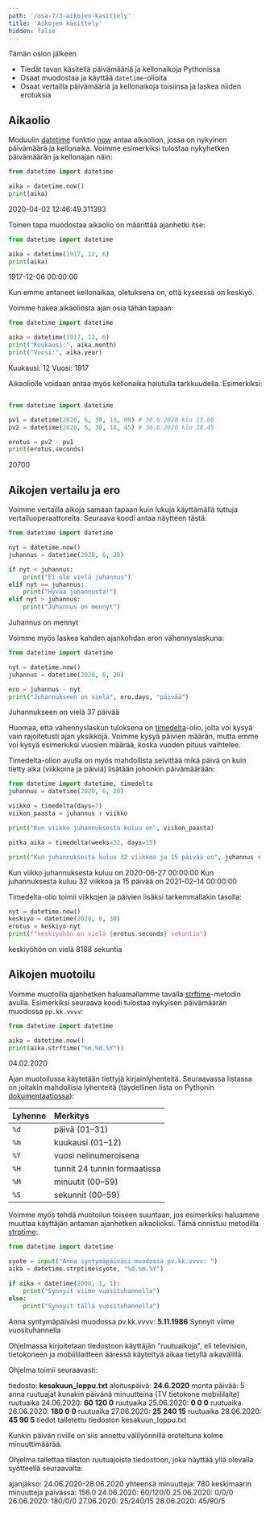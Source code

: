 ```yaml
---
path: '/osa-7/3-aikojen-kasittely'
title: 'Aikojen käsittely'
hidden: false
---
```


<text-box variant='learningObjectives' name='Oppimistavoitteet'>

Tämän osion jälkeen

- Tiedät tavan käsitellä päivämääriä ja kellonaikoja Pythonissa
- Osaat muodostaa ja käyttää `datetime`-olioita
- Osaat vertailla päivämääriä ja kellonaikoja toisiinsa ja laskea niiden erotuksia

</text-box>

## Aikaolio

Moduulin [datetime](https://docs.python.org/3/library/datetime.html?highlight=datetime#datetime.datetime) funktio [now](https://docs.python.org/3/library/datetime.html?highlight=datetime#datetime.datetime.now) antaa aikaolion, jossa on nykyinen päivämäärä ja kellonaika. Voimme esimerkiksi tulostaa nykyhetken päivämäärän ja kellonajan näin:

```python
from datetime import datetime

aika = datetime.now()
print(aika)
```

<sample-output>

2020-04-02 12:46:49.311393

</sample-output>

Toinen tapa muodostaa aikaolio on määrittää ajanhetki itse:

```python
from datetime import datetime

aika = datetime(1917, 12, 6)
print(aika)
```

<sample-output>

1917-12-06 00:00:00

</sample-output>

Kun emme antaneet kellonaikaa, oletuksena on, että kyseessä on keskiyö.

Voimme hakea aikaoliosta ajan osia tähän tapaan:

```python
from datetime import datetime

aika = datetime(1917, 12, 6)
print("Kuukausi:", aika.month)
print("Vuosi:", aika.year)
```

<sample-output>

Kuukausi: 12
Vuosi: 1917

</sample-output>

Aikaoliolle voidaan antaa myös kellonaika halutulla tarkkuudella. Esimerkiksi:

```python

from datetime import datetime

pv1 = datetime(2020, 6, 30, 13, 00) # 30.6.2020 klo 13.00
pv2 = datetime(2020, 6, 30, 18, 45) # 30.6.2020 klo 18.45

erotus = pv2 - pv1
print(erotus.seconds)

```

<sample-output>

20700

</sample-output>

## Aikojen vertailu ja ero

Voimme vertailla aikoja samaan tapaan kuin lukuja käyttämällä tuttuja vertailuoperaattoreita. Seuraava koodi antaa näytteen tästä:

```python
from datetime import datetime

nyt = datetime.now()
juhannus = datetime(2020, 6, 20)

if nyt < juhannus:
    print("Ei ole vielä juhannus")
elif nyt == juhannus:
    print("Hyvää juhannusta!")
elif nyt > juhannus:
    print("Juhannus on mennyt")
```

<sample-output>

Juhannus on mennyt

</sample-output>

Voimme myös laskea kahden ajankohdan eron vähennyslaskuna:

```python
from datetime import datetime

nyt = datetime.now()
juhannus = datetime(2020, 6, 20)

ero = juhannus - nyt
print("Juhannukseen on vielä", ero.days, "päivää")
```

<sample-output>

Juhannukseen on vielä 37 päivää

</sample-output>

Huomaa, että vähennyslaskun tuloksena on [timedelta](https://docs.python.org/3/library/datetime.html?highlight=datetime#timedelta-objects)-olio, jolta voi kysyä vain rajoitetusti ajan yksikköjä. Voimme kysyä päivien määrän, mutta emme voi kysyä esimerkiksi vuosien määrää, koska vuoden pituus vaihtelee.

Timedelta-olion avulla on myös mahdollista selvittää mikä päivä on kuin tietty aika (viikkoina ja päiviä) lisätään johonkin päivämäärään:

```python
from datetime import datetime, timedelta
juhannus = datetime(2020, 6, 20)

viikko = timedelta(days=7)
viikon_paasta = juhannus + viikko

print("Kun viikko juhannuksesta kuluu on", viikon_paasta)

pitka_aika = timedelta(weeks=32, days=15)

print("Kun juhannuksesta kuluu 32 viikkoa ja 15 päivää on", juhannus + pitka_aika)
```

<sample-output>

Kun viikko juhannuksesta kuluu on 2020-06-27 00:00:00
Kun juhannuksesta kuluu 32 viikkoa ja 15 päivää on 2021-02-14 00:00:00

</sample-output>

Timedelta-olio toimii viikkojen ja päivien lisäksi tarkemmallakin tasolla:

```python
nyt = datetime.now()
keskiyo = datetime(2020, 6, 30)
erotus = keskiyo-nyt
print(f"keskiyöhön on vielä {erotus.seconds} sekuntia")
```

<sample-output>

keskiyöhön on vielä 8188 sekuntia

</sample-output>

## Aikojen muotoilu

Voimme muotoilla ajanhetken haluamallamme tavalla [strftime](https://docs.python.org/3/library/datetime.html?highlight=datetime#datetime.date.strftime)-metodin avulla. Esimerkiksi seuraava koodi tulostaa nykyisen päivämäärän muodossa `pp.kk.vvvv`:

```python
from datetime import datetime

aika = datetime.now()
print(aika.strftime("%m.%d.%Y"))
```

<sample-output>

04.02.2020

</sample-output>

Ajan muotoilussa käytetään tiettyjä kirjainlyhenteitä. Seuraavassa listassa on joitakin mahdollisia lyhenteitä (täydellinen lista on Pythonin [dokumentaatiossa](https://docs.python.org/3/library/time.html#time.strftime)):

Lyhenne | Merkitys
:-------|:--------
`%d` | päivä (01–31)
`%m` | kuukausi (01–12)
`%Y` | vuosi nelinumeroisena
`%H` | tunnit 24 tunnin formaatissa
`%M` | minuutit (00–59)
`%S` | sekunnit (00–59)

Voimme myös tehdä muotoilun toiseen suuntaan, jos esimerkiksi haluamme muuttaa käyttäjän antaman ajanhetken aikaolioksi. Tämä onnistuu metodilla [strptime](https://docs.python.org/3/library/datetime.html?highlight=datetime#datetime.datetime.strptime):

```python
from datetime import datetime

syote = input("Anna syntymäpäiväsi muodossa pv.kk.vvvv: ")
aika = datetime.strptime(syote, "%d.%m.%Y")

if aika < datetime(2000, 1, 1):
    print("Synnyit viime vuosituhannella")
else:
    print("Synnyit tällä vuosituhannella")
```

<sample-output>

Anna syntymäpäiväsi muodossa pv.kk.vvvv: **5.11.1986**
Synnyit viime vuosituhannella

</sample-output>

<programming-exercise name='Ruutuaika' tmcname='osa07-11_ruutuaika'>

Ohjelmassa kirjoitetaan tiedostoon käyttäjän "ruutuaikoja", eli television, tietokoneen ja mobiililaitteen ääressä käytettyä aikaa tietyllä aikavälillä.

Ohjelma toimii seuraavasti:

<sample-output>

tiedosto: **kesakuun_loppu.txt**
aloituspäivä: **24.6.2020**
monta päivää: 5
anna ruutuajat kunakin päivänä minuutteina (TV tietokone mobiililaite)
ruutuaika 24.06.2020: **60 120 0**
ruutuaika 25.06.2020: **0 0 0**
ruutuaika 26.06.2020: **180 0 0**
ruutuaika 27.06.2020: **25 240 15**
ruutuaika 28.06.2020: **45 90 5**
tiedot talletettu tiedoston kesakuun_loppu.txt

</sample-output>

Kunkin päivän riville on siis annettu välilyönnillä eroteltuna kolme minuuttimäärää.

Ohjelma tallettaa tilaston ruutuajoista tiedostoon, joka näyttää yllä olevalla syötteellä seuraavalta:

<sample-data>

ajanjakso: 24.06.2020-28.06.2020
yhteensä minuutteja: 780
keskimaarin minuutteja päivässä: 156.0
24.06.2020: 60/120/0
25.06.2020: 0/0/0
26.06.2020: 180/0/0
27.06.2020: 25/240/15
28.06.2020: 45/90/5

</sample-data>

</programming-exercise>